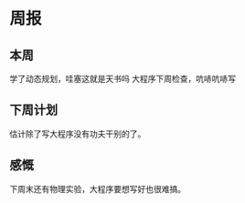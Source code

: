 # 周报

## 本周
学了动态规划，哇塞这就是天书吗
大程序下周检查，吭哧吭哧写

## 下周计划

估计除了写大程序没有功夫干别的了。

## 感慨

下周末还有物理实验，大程序要想写好也很难搞。
